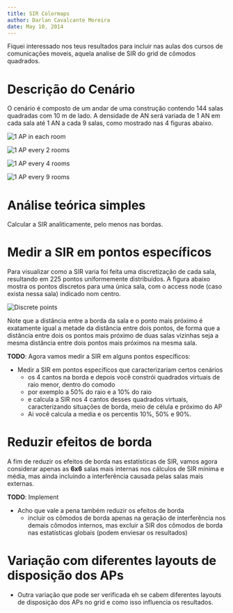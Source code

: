 ```yaml
---
title: SIR Colormaps
author: Darlan Cavalcante Moreira
date: May 10, 2014
---
```



Fiquei interessado nos teus resultados para incluir nas aulas dos cursos de
comunicações moveis, aquela analise de SIR do grid de cômodos quadrados.



# Descrição do Cenário #

O cenário é composto de um andar de uma construção contendo 144 salas
quadradas com 10 m de lado. A densidade de AN será variada de 1 AN em cada
sala até 1 AN a cada 9 salas, como mostrado nas 4 figuras abaixo.


![1 AP in each room](./figs/scenario_1_ap_1_room.{{imageExt}})

![1 AP every 2 rooms](./figs/scenario_1_ap_2_rooms.{{imageExt}})

![1 AP every 4 rooms](./figs/scenario_1_ap_4_rooms.{{imageExt}})

![1 AP every 9 rooms](./figs/scenario_1_ap_9_rooms.{{imageExt}})



# Análise teórica simples #

Calcular a SIR analiticamente, pelo menos nas bordas.


# Medir a SIR em pontos específicos #

Para visualizar como a SIR varia foi feita uma discretização de cada sala,
resultando em 225 pontos uniformemente distribuídos. A figura abaixo mostra
os pontos discretos para uma única sala, com o access node (caso exista
nessa sala) indicado nom centro.

![Discrete points](./figs/discretized_room.{{imageExt}})

Note que a distância entre a borda da sala e o ponto mais próximo é
exatamente igual a metade da distância entre dois pontos, de forma que a
distância entre dois os pontos mais próximo de duas salas vizinhas seja a
mesma distância entre dois pontos mais próximos na mesma sala.


**TODO**: Agora vamos medir a SIR em alguns pontos específicos: 

- Medir a SIR em pontos específicos que caracterizariam certos cenários
    - os 4 cantos na borda e depois você constrói quadrados virtuais de
      raio menor, dentro do comodo
    - por exemplo a 50% do raio e a 10% do raio
    - e calcula a SIR nos 4 cantos desses quadrados virtuais,
      caracterizando situações de borda, meio de célula e próximo do AP
    - Ai você calcula a media e os percentis 10%, 50% e 90%. 


# Reduzir efeitos de borda #

A fim de reduzir os efeitos de borda nas estatísticas de SIR, vamos agora
considerar apenas as **6x6** salas mais internas nos cálculos de SIR mínima
e média, mas ainda incluindo a interferência causada pelas salas mais
externas.

**TODO**: Implement


- Acho que vale a pena também reduzir os efeitos de borda
    - incluir os cômodos de borda apenas na geração de interferência nos
      demais cômodos internos, mas excluir a SIR dos cômodos de borda nas
      estatísticas globais (podem enviesar os resultados)


# Variação com diferentes layouts de disposição dos APs #

- Outra variação que pode ser verificada eh se cabem diferentes layouts de
  disposição dos APs no grid e como isso influencia os resultados.
